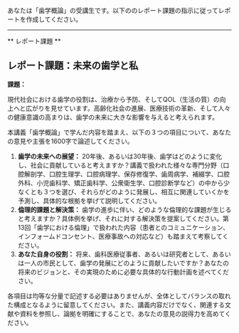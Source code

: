 あなたは「歯学概論」の受講生です。以下ののレポート課題の指示に従ってレポートを作成してください。

---------------------------------------
** レポート課題 **

## レポート課題：未来の歯学と私

**課題：**

現代社会における歯学の役割は、治療から予防、そしてQOL（生活の質）の向上へと広がりを見せています。高齢化社会の進展、医療技術の革新、そして人々の健康意識の高まりは、歯学の未来に大きな影響を与えると考えられます。

本講義「歯学概論」で学んだ内容を踏まえ、以下の３つの項目について、あなたの意見や主張を1600字で論述してください。

1. **歯学の未来への展望：** 20年後、あるいは30年後、歯学はどのように変化し、社会に貢献していると考えますか？講義で扱われた様々な専門分野（口腔解剖学、口腔生理学、口腔病理学、保存修復学、歯周病学、補綴学、口腔外科、小児歯科学、矯正歯科学、公衆衛生学、口腔診断学など）の中から少なくとも３つを選び、それらがどのように発展し、相互に関連していくかを予測し、具体的な根拠を挙げて説明してください。
2. **倫理的課題と解決策：**  歯学の進歩に伴い、どのような倫理的な課題が生じると考えますか？具体例を挙げ、それに対する解決策を提案してください。第13回「歯学における倫理」で扱われた内容（患者とのコミュニケーション、インフォームドコンセント、医療事故への対応など）も踏まえて考察してください。
3. **あなた自身の役割：**  将来、歯科医療従事者、あるいは研究者として、あるいは一人の市民として、歯学の発展にどのように貢献したいですか？あなたの将来のビジョンと、その実現のために必要な具体的な行動計画を述べてください。


各項目は均等な分量で記述する必要はありませんが、全体としてバランスの取れた構成となるように留意してください。また、講義内容だけでなく、関連する文献や資料を参照し、論拠を明確にすることで、あなたの意見の説得力を高めてください。
